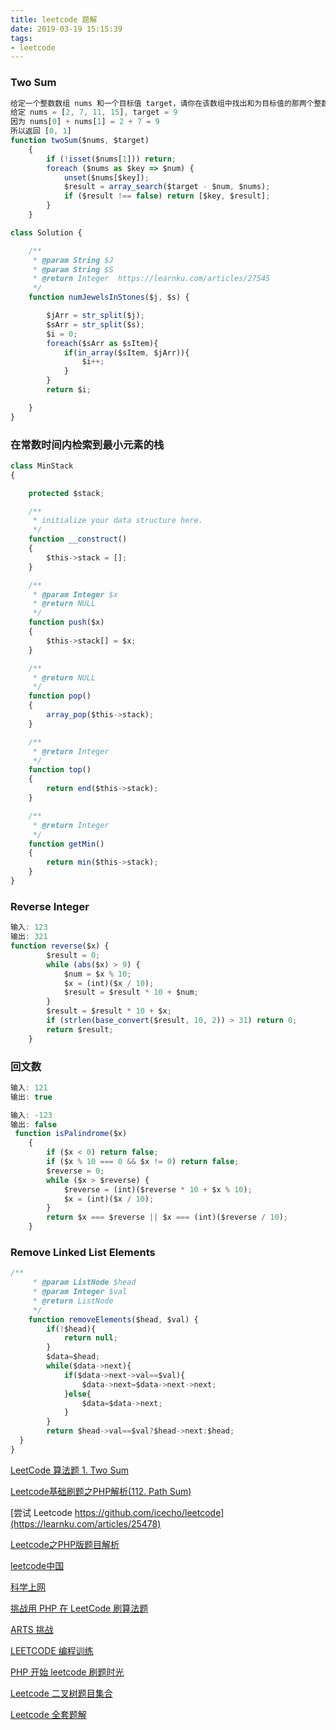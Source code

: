 ```yaml
---
title: leetcode 题解
date: 2019-03-19 15:15:39
tags:
- leetcode
---
```

### Two Sum
```javascript
给定一个整数数组 nums 和一个目标值 target，请你在该数组中找出和为目标值的那两个整数，并返回他们的数组下标。
给定 nums = [2, 7, 11, 15], target = 9
因为 nums[0] + nums[1] = 2 + 7 = 9
所以返回 [0, 1]
function twoSum($nums, $target)
    {
        if (!isset($nums[1])) return;
        foreach ($nums as $key => $num) {
            unset($nums[$key]);
            $result = array_search($target - $num, $nums);
            if ($result !== false) return [$key, $result];
        }
    }

class Solution {

    /**
     * @param String $J
     * @param String $S
     * @return Integer  https://learnku.com/articles/27545
     */
    function numJewelsInStones($j, $s) {

        $jArr = str_split($j);
        $sArr = str_split($s);
        $i = 0;
        foreach($sArr as $sItem){
            if(in_array($sItem, $jArr)){
                $i++;
            }
        }
        return $i;

    }
}
```
### 在常数时间内检索到最小元素的栈
```javascript
class MinStack
{

    protected $stack;

    /**
     * initialize your data structure here.
     */
    function __construct()
    {
        $this->stack = [];
    }

    /**
     * @param Integer $x
     * @return NULL
     */
    function push($x)
    {
        $this->stack[] = $x;
    }

    /**
     * @return NULL
     */
    function pop()
    {
        array_pop($this->stack);
    }

    /**
     * @return Integer
     */
    function top()
    {
        return end($this->stack);
    }

    /**
     * @return Integer
     */
    function getMin()
    {
        return min($this->stack);
    }
}
```
### Reverse Integer
```javascript
输入: 123
输出: 321
function reverse($x) {
        $result = 0;
        while (abs($x) > 9) {
            $num = $x % 10;
            $x = (int)($x / 10);
            $result = $result * 10 + $num;
        }
        $result = $result * 10 + $x;
        if (strlen(base_convert($result, 10, 2)) > 31) return 0;
        return $result;
    }
```
### 回文数
```javascript
输入: 121
输出: true

输入: -123
输出: false
 function isPalindrome($x)
    {
        if ($x < 0) return false;
        if ($x % 10 === 0 && $x != 0) return false;
        $reverse = 0;
        while ($x > $reverse) {
            $reverse = (int)($reverse * 10 + $x % 10);
            $x = (int)($x / 10);
        }
        return $x === $reverse || $x === (int)($reverse / 10);
    }
```
### Remove Linked List Elements
```javascript
/**
     * @param ListNode $head
     * @param Integer $val
     * @return ListNode
     */
    function removeElements($head, $val) {
        if(!$head){
            return null;
        }
        $data=$head;
        while($data->next){
            if($data->next->val==$val){
                $data->next=$data->next->next;
            }else{
                $data=$data->next;
            }
        }
        return $head->val==$val?$head->next:$head;      
  }
}
```
[LeetCode 算法题 1. Two Sum](http://cs-cjl.com/2016/06_23_leetcode_1_two_sum)

[Leetcode基础刷题之PHP解析(112. Path Sum)](https://laravelacademy.org/post/19641.html)

[尝试 Leetcode https://github.com/icecho/leetcode](https://learnku.com/articles/25478)

[Leetcode之PHP版题目解析](https://laravelacademy.org/tags/leetcode)

[leetcode中国](https://leetcode-cn.com/)

[科学上网](https://github.com/haoel/haoel.github.io)

[挑战用 PHP 在 LeetCode 刷算法题](https://learnku.com/articles/25461#topnav)

[ARTS 挑战](http://blessjing.cn/index.php/2019/03/31/arts-%E6%8C%91%E6%88%98%EF%BC%88%E7%AC%AC%E4%BA%8C%E5%91%A8%EF%BC%89/)

[LEETCODE 编程训练](https://github.com/haoel/leetcode)

[PHP 开始 leetcode 刷题时光](https://github.com/wuqinqiang/leetcode-php)

[Leetcode 二叉树题目集合](https://learnku.com/articles/29219)

[Leetcode 全套题解](https://github.com/8090Lambert/Leetcode-Example)